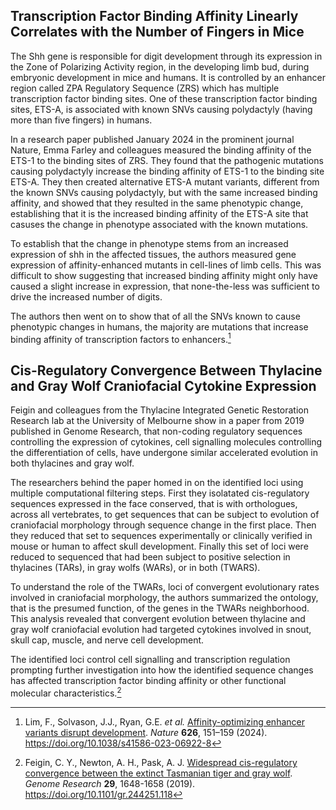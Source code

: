 ## Transcription Factor Binding Affinity Linearly Correlates with the Number of Fingers in Mice

The Shh gene is responsible for digit development through its expression in the Zone of Polarizing Activity region, in the developing limb bud, during embryonic development in mice and humans. It is controlled by an enhancer region called ZPA Regulatory Sequence (ZRS) which has multiple transcription factor binding sites. One of these transcription factor binding sites, ETS-A, is associated with known SNVs causing polydactyly (having more than five fingers) in humans.

In a research paper published January 2024 in the prominent journal Nature, Emma Farley and colleagues measured the binding affinity of the ETS-1 to the binding sites of ZRS. They found that the pathogenic mutations causing polydactyly increase the binding affinity of ETS-1 to the binding site ETS-A. They then created alternative ETS-A mutant variants, different from the known SNVs causing polydactyly, but with the same increased binding affinity, and showed that they resulted in the same phenotypic change, establishing that it is the increased binding affinity of the ETS-A site that casuses the change in phenotype associated with the known mutations.

To establish that the change in phenotype stems from an increased expression of shh in the affected tissues, the authors measured gene expression of affinity-enhanced mutants in cell-lines of limb cells. This was difficult to show suggesting that increased binding affinity might only have caused a slight increase in expression, that none-the-less was sufficient to drive the increased number of digits.

The authors then went on to show that of all the SNVs known to cause phenotypic changes in humans, the majority are mutations that increase binding affinity of transcription factors to enhancers.[^1]

[^1]: Lim, F., Solvason, J.J., Ryan, G.E. *et al.* [Affinity-optimizing enhancer variants disrupt development](https://doi.org/10.1038/s41586-023-06922-8). *Nature* __626__, 151–159 (2024). https://doi.org/10.1038/s41586-023-06922-8

## Cis-Regulatory Convergence Between Thylacine and Gray Wolf Craniofacial Cytokine Expression

Feigin and colleagues from the Thylacine Integrated Genetic Restoration Research lab at the University of Melbourne show in a paper from 2019 published in Genome Research, that non-coding regulatory sequences controlling the expression of cytokines, cell signalling molecules controlling the differentiation of cells, have undergone similar accelerated evolution in both thylacines and gray wolf.

The researchers behind the paper homed in on the identified loci using multiple computational filtering steps. First they isolatated cis-regulatory sequences expressed in the face conserved, that is with orthologues, across all vertebrates, to get sequences that can be subject to evolution of craniofacial morphology through sequence change in the first place. Then they reduced that set to sequences experimentally or clinically verified in mouse or human to affect skull development. Finally this set of loci were reduced to sequenced that had been subject to positive selection in thylacines (TARs), in gray wolfs (WARs), or in both (TWARS).

To understand the role of the TWARs, loci of convergent evolutionary rates involved in craniofacial morphology, the authors summarized the ontology, that is the presumed function, of the genes in the TWARs neighborhood. This analysis revealed that convergent evolution between thylacine and gray wolf craniofacial evolution had targeted cytokines involved in snout, skull cap, muscle, and nerve cell development.

The identified loci control cell signalling and transcription regulation prompting further investigation into how the identified sequence changes has affected transcription factor binding affinity or other functional molecular characteristics.[^2]

[^2]: Feigin, C. Y., Newton, A. H., Pask, A. J. [Widespread cis-regulatory convergence between the extinct Tasmanian tiger and gray wolf](https://genome.cshlp.org/content/29/10/1648). *Genome Research* __29__, 1648-1658 (2019). https://doi.org/10.1101/gr.244251.118
